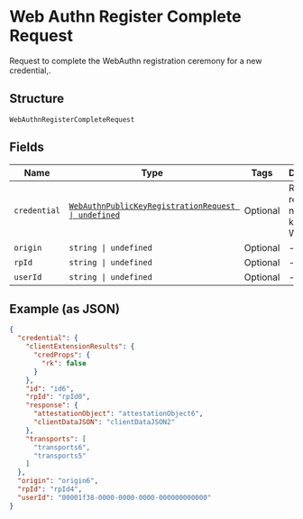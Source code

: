 
# Web Authn Register Complete Request

Request to complete the WebAuthn registration ceremony for a new credential,.

## Structure

`WebAuthnRegisterCompleteRequest`

## Fields

| Name | Type | Tags | Description |
|  --- | --- | --- | --- |
| `credential` | [`WebAuthnPublicKeyRegistrationRequest \| undefined`](../../doc/models/web-authn-public-key-registration-request.md) | Optional | Request to register a new public key with WebAuthn |
| `origin` | `string \| undefined` | Optional | - |
| `rpId` | `string \| undefined` | Optional | - |
| `userId` | `string \| undefined` | Optional | - |

## Example (as JSON)

```json
{
  "credential": {
    "clientExtensionResults": {
      "credProps": {
        "rk": false
      }
    },
    "id": "id6",
    "rpId": "rpId0",
    "response": {
      "attestationObject": "attestationObject6",
      "clientDataJSON": "clientDataJSON2"
    },
    "transports": [
      "transports6",
      "transports5"
    ]
  },
  "origin": "origin6",
  "rpId": "rpId4",
  "userId": "00001f38-0000-0000-0000-000000000000"
}
```

